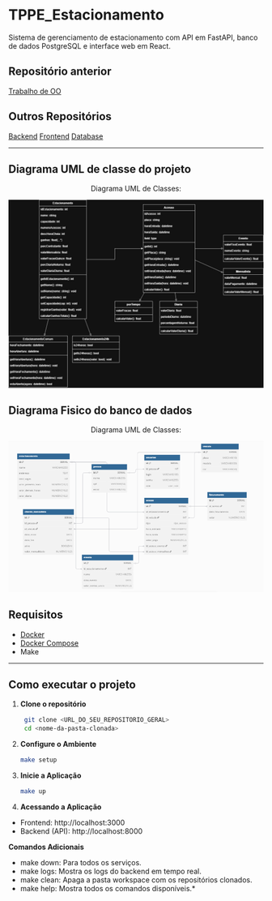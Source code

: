 # TPPE_Estacionamento

Sistema de gerenciamento de estacionamento com API em FastAPI, banco de dados PostgreSQL e interface web em React.

## Repositório anterior
[Trabalho de OO](https://github.com/ItaloBrunoM/OO_trabalho)

## Outros Repositórios
[Backend](https://github.com/ItaloBrunoM/tppe-estacionamento-backend)
[Frontend](https://github.com/ItaloBrunoM/tppe-estacionamento-front)
[Database](https://github.com/ItaloBrunoM/tppe-estacionamento-database)

---

## Diagrama UML de classe do projeto

<div align='center'>
<p>Diagrama UML de Classes:</p>
<img src='docs/assets/Diagrama de Classe.jpg'></img>
</div>

## Diagrama Fisico do banco de dados

<div align='center'>
<p>Diagrama UML de Classes:</p>
<img src='docs/assets/DiagramaFisico.png'></img>
</div>

## Requisitos

- [Docker](https://www.docker.com/)
- [Docker Compose](https://docs.docker.com/compose/)
- Make

---

## Como executar o projeto

1. **Clone o repositório**  
   ```bash
    git clone <URL_DO_SEU_REPOSITORIO_GERAL>
    cd <nome-da-pasta-clonada>

2. **Configure o Ambiente**

    ```bash
    make setup

3. **Inicie a Aplicação**

    ```bash
    make up

4. **Acessando a Aplicação**

* Frontend: http://localhost:3000
* Backend (API): http://localhost:8000

**Comandos Adicionais**

* make down: Para todos os serviços.
* make logs: Mostra os logs do backend em tempo real.
* make clean: Apaga a pasta workspace com os repositórios clonados.
* make help: Mostra todos os comandos disponíveis.*